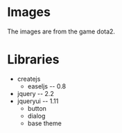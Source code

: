 Images
======

The images are from the game dota2.

Libraries
=========

- createjs
    - easeljs -- 0.8
- jquery -- 2.2
- jqueryui -- 1.11
    - button
    - dialog
    - base theme
